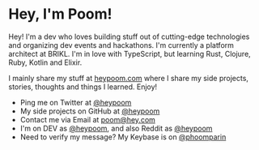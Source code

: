 # Hey, I'm Poom!

Hey! I'm a dev who loves building stuff out of cutting-edge technologies and organizing dev events and hackathons. I'm currently a platform architect at BRIKL. I'm in love with TypeScript, but learning Rust, Clojure, Ruby, Kotlin and Elixir.

I mainly share my stuff at [heypoom.com](https://heypoom.com) where I share my side projects, stories, thoughts and things I learned. Enjoy!

- Ping me on Twitter at [@heypoom](https://twitter.com/heypoom)
- My side projects on GitHub at [@heypoom](https://github.com/heypoom)
- Contact me via Email at [poom@hey.com](mailto:poom@hey.com)
- I'm on DEV as [@heypoom](https://dev.to/heypoom), and also Reddit as [@heypoom](https://reddit.com/u/heypoom)
- Need to verify my message? My Keybase is on [@phoomparin](https://keybase.io/phoomparin)
